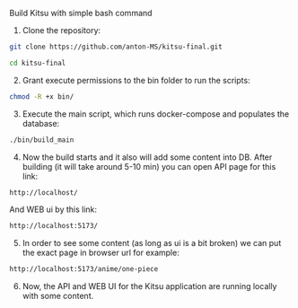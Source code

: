 Build Kitsu with simple bash command

1. Clone the repository:
```bash
git clone https://github.com/anton-MS/kitsu-final.git
```
```bash
cd kitsu-final
```

2. Grant execute permissions to the bin folder to run the scripts:
```bash
chmod -R +x bin/
```

3. Execute the main script, which runs docker-compose and populates the database:
```bash
./bin/build_main
```

4. Now the build starts and it also will add some content into DB. After building (it will take around 5-10 min) you can open API page for this link:
```bash
http://localhost/
```
And WEB ui by this link:
```bash
http://localhost:5173/
```

5. In order to see some content (as long as ui is a bit broken) we can put the exact page in browser url for example:
```bash
http://localhost:5173/anime/one-piece
```

6. Now, the API and WEB UI for the Kitsu application are running locally with some content.
